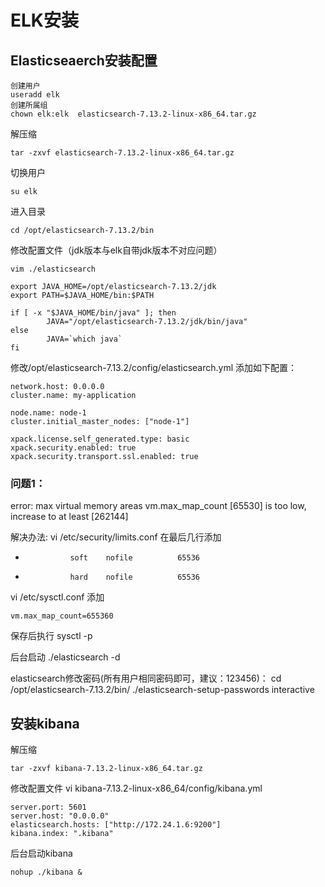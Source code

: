 # ELK安装

## Elasticseaerch安装配置

```
创建用户
useradd elk
创建所属组
chown elk:elk  elasticsearch-7.13.2-linux-x86_64.tar.gz
```

解压缩

```
tar -zxvf elasticsearch-7.13.2-linux-x86_64.tar.gz
```


切换用户

```
su elk
```

进入目录

```
cd /opt/elasticsearch-7.13.2/bin
```

修改配置文件（jdk版本与elk自带jdk版本不对应问题）

```
vim ./elasticsearch
```

```
export JAVA_HOME=/opt/elasticsearch-7.13.2/jdk
export PATH=$JAVA_HOME/bin:$PATH

if [ -x "$JAVA_HOME/bin/java" ]; then
        JAVA="/opt/elasticsearch-7.13.2/jdk/bin/java"
else
        JAVA=`which java`
fi
```

修改/opt/elasticsearch-7.13.2/config/elasticsearch.yml
添加如下配置：

```
network.host: 0.0.0.0
cluster.name: my-application

node.name: node-1
cluster.initial_master_nodes: ["node-1"]
```

```
xpack.license.self_generated.type: basic
xpack.security.enabled: true
xpack.security.transport.ssl.enabled: true
```

### 问题1：

error: max virtual memory areas vm.max_map_count [65530] is too low, increase to at least [262144]

解决办法:
vi /etc/security/limits.conf
在最后几行添加

*               soft    nofile          65536
*               hard    nofile          65536

vi /etc/sysctl.conf
添加

```
vm.max_map_count=655360
```

保存后执行
sysctl -p

后台启动
 ./elasticsearch -d

elasticsearch修改密码(所有用户相同密码即可，建议：123456)：
cd /opt/elasticsearch-7.13.2/bin/
./elasticsearch-setup-passwords interactive

## 安装kibana 

解压缩

```
tar -zxvf kibana-7.13.2-linux-x86_64.tar.gz
```

修改配置文件
vi kibana-7.13.2-linux-x86_64/config/kibana.yml

```
server.port: 5601
server.host: "0.0.0.0"
elasticsearch.hosts: ["http://172.24.1.6:9200"]
kibana.index: ".kibana"
```

后台启动kibana

```
nohup ./kibana &
```

